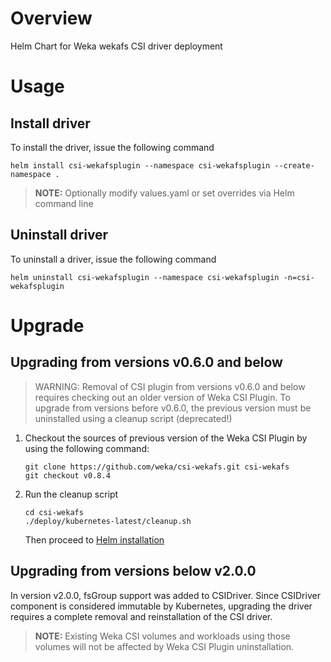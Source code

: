 # Overview
Helm Chart for Weka wekafs CSI driver deployment

# Usage

## Install driver
To install the driver, issue the following command
```
helm install csi-wekafsplugin --namespace csi-wekafsplugin --create-namespace .
```
> **NOTE:** Optionally modify values.yaml or set overrides via Helm command line  

## Uninstall driver
To uninstall a driver, issue the following command
```
helm uninstall csi-wekafsplugin --namespace csi-wekafsplugin -n=csi-wekafsplugin
```

# Upgrade
## Upgrading from versions v0.6.0 and below
> WARNING: Removal of CSI plugin from versions v0.6.0 and below requires checking out an older version of Weka CSI Plugin.
To upgrade from versions before v0.6.0, the previous version must be uninstalled using a cleanup script (deprecated!)
1. Checkout the sources of previous version of the Weka CSI Plugin by using the following command:
   ```shell
   git clone https://github.com/weka/csi-wekafs.git csi-wekafs
   git checkout v0.8.4
   ```
2. Run the cleanup script
   ```
   cd csi-wekafs
   ./deploy/kubernetes-latest/cleanup.sh
   ``` 
   Then proceed to [Helm installation](#install-driver)
## Upgrading from versions below v2.0.0
In version v2.0.0, fsGroup support was added to CSIDriver. Since CSIDriver component is considered immutable by Kubernetes,
upgrading the driver requires a complete removal and reinstallation of the CSI driver.

> **NOTE:** Existing Weka CSI volumes and workloads using those volumes will not be affected by Weka CSI Plugin uninstallation. 
